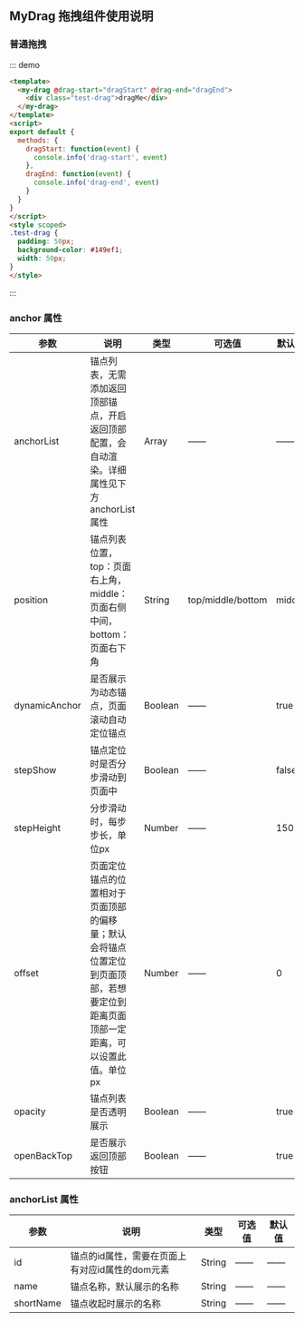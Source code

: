 ## MyDrag 拖拽组件使用说明
### 普通拖拽
::: demo
```html
<template>
  <my-drag @drag-start="dragStart" @drag-end="dragEnd">
    <div class="test-drag">dragMe</div>
  </my-drag>
</template>
<script>
export default {
  methods: {
    dragStart: function(event) {
      console.info('drag-start', event)
    },
    dragEnd: function(event) {
      console.info('drag-end', event)
    }
  }
}
</script>
<style scoped>
.test-drag {
  padding: 50px;
  background-color: #149ef1;
  width: 50px;
}
</style>
```
:::

### anchor 属性
| 参数 | 说明 | 类型 | 可选值 | 默认值 |
| ---- | ---- | ---- | ---- | ---- |
| anchorList | 锚点列表，无需添加返回顶部锚点，开启返回顶部配置，会自动渲染。详细属性见下方anchorList 属性 | Array | —— | —— |
| position | 锚点列表位置，top：页面右上角，middle：页面右侧中间，bottom：页面右下角 | String | top/middle/bottom | middle |
| dynamicAnchor | 是否展示为动态锚点，页面滚动自动定位锚点 | Boolean | —— | true |
| stepShow | 锚点定位时是否分步滑动到页面中 | Boolean | —— | false |
| stepHeight | 分步滑动时，每步步长，单位px | Number | —— | 150 |
| offset | 页面定位锚点的位置相对于页面顶部的偏移量；默认会将锚点位置定位到页面顶部，若想要定位到距离页面顶部一定距离，可以设置此值。单位px | Number | —— | 0 |
| opacity | 锚点列表是否透明展示 | Boolean | —— | true |
| openBackTop | 是否展示返回顶部按钮 | Boolean | —— | true |

### anchorList 属性
| 参数 | 说明 | 类型 | 可选值 | 默认值 |
| ---- | ---- | ---- | ---- | ---- |
| id | 锚点的id属性，需要在页面上有对应id属性的dom元素 | String | —— | —— |
| name | 锚点名称，默认展示的名称 | String | —— | —— |
| shortName | 锚点收起时展示的名称 | String | —— | —— |
